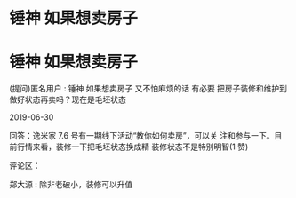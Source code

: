 # 锤神 如果想卖房子

# 锤神 如果想卖房子

(提问)匿名用户 : 锤神 如果想卖房子 又不怕麻烦的话 有必要 把房子装修和维护到做好状态再卖吗？现在是毛坯状态

2019-06-30

回答：逸米家 7.6 号有一期线下活动“教你如何卖房”，可以关 注和参与一下。目前行情来看，装修一下把毛坯状态换成精 装修状态不是特别明智(1 赞)

评论区：

郑大源 : 除非老破小，装修可以升值